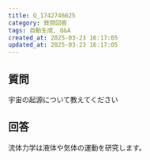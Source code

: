 ```yaml
---
title: Q_1742746625
category: 質問回答
tags: 自動生成, Q&A
created_at: 2025-03-23 16:17:05
updated_at: 2025-03-23 16:17:05
---
```


## 質問

宇宙の起源について教えてください

## 回答

流体力学は液体や気体の運動を研究します。
